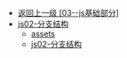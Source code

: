 - [返回上一级 [03--js基础部分]](03--js基础部分/)
- [js02-分支结构](03--js基础部分/js02-分支结构/)
  - [assets](03--js基础部分/js02-分支结构/assets/)
  - [js02-分支结构](03--js基础部分/js02-分支结构/js02-分支结构.md)
